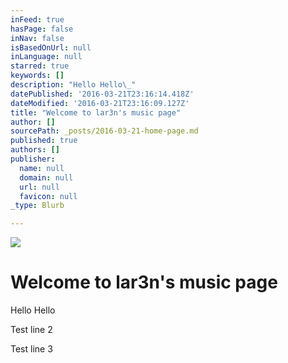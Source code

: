```yaml
---
inFeed: true
hasPage: false
inNav: false
isBasedOnUrl: null
inLanguage: null
starred: true
keywords: []
description: "Hello Hello\_"
datePublished: '2016-03-21T23:16:14.418Z'
dateModified: '2016-03-21T23:16:09.127Z'
title: "Welcome to lar3n's music page"
author: []
sourcePath: _posts/2016-03-21-home-page.md
published: true
authors: []
publisher:
  name: null
  domain: null
  url: null
  favicon: null
_type: Blurb

---
```

![](https://the-grid-user-content.s3-us-west-2.amazonaws.com/2f0be0dd-09bf-4f3a-878b-11e7a8327025.jpg)

# Welcome to lar3n's music page

Hello Hello 

Test line 2

Test line 3